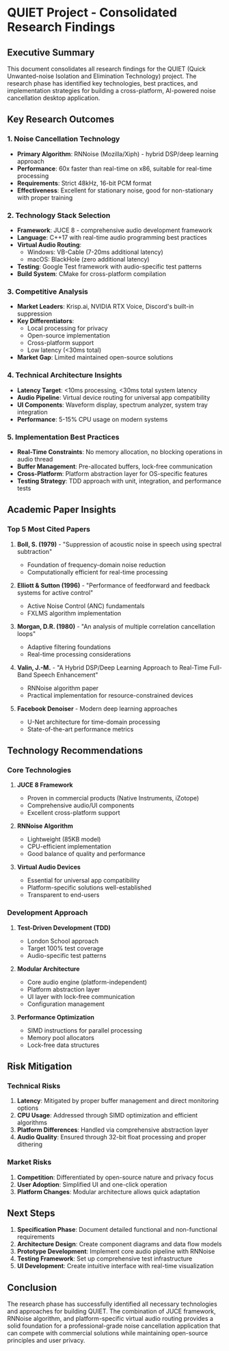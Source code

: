 # QUIET Project - Consolidated Research Findings

## Executive Summary

This document consolidates all research findings for the QUIET (Quick Unwanted-noise Isolation and Elimination Technology) project. The research phase has identified key technologies, best practices, and implementation strategies for building a cross-platform, AI-powered noise cancellation desktop application.

## Key Research Outcomes

### 1. Noise Cancellation Technology
- **Primary Algorithm**: RNNoise (Mozilla/Xiph) - hybrid DSP/deep learning approach
- **Performance**: 60x faster than real-time on x86, suitable for real-time processing
- **Requirements**: Strict 48kHz, 16-bit PCM format
- **Effectiveness**: Excellent for stationary noise, good for non-stationary with proper training

### 2. Technology Stack Selection
- **Framework**: JUCE 8 - comprehensive audio development framework
- **Language**: C++17 with real-time audio programming best practices
- **Virtual Audio Routing**:
  - Windows: VB-Cable (7-20ms additional latency)
  - macOS: BlackHole (zero additional latency)
- **Testing**: Google Test framework with audio-specific test patterns
- **Build System**: CMake for cross-platform compilation

### 3. Competitive Analysis
- **Market Leaders**: Krisp.ai, NVIDIA RTX Voice, Discord's built-in suppression
- **Key Differentiators**:
  - Local processing for privacy
  - Open-source implementation
  - Cross-platform support
  - Low latency (<30ms total)
- **Market Gap**: Limited maintained open-source solutions

### 4. Technical Architecture Insights
- **Latency Target**: <10ms processing, <30ms total system latency
- **Audio Pipeline**: Virtual device routing for universal app compatibility
- **UI Components**: Waveform display, spectrum analyzer, system tray integration
- **Performance**: 5-15% CPU usage on modern systems

### 5. Implementation Best Practices
- **Real-Time Constraints**: No memory allocation, no blocking operations in audio thread
- **Buffer Management**: Pre-allocated buffers, lock-free communication
- **Cross-Platform**: Platform abstraction layer for OS-specific features
- **Testing Strategy**: TDD approach with unit, integration, and performance tests

## Academic Paper Insights

### Top 5 Most Cited Papers
1. **Boll, S. (1979)** - "Suppression of acoustic noise in speech using spectral subtraction"
   - Foundation of frequency-domain noise reduction
   - Computationally efficient for real-time processing

2. **Elliott & Sutton (1996)** - "Performance of feedforward and feedback systems for active control"
   - Active Noise Control (ANC) fundamentals
   - FXLMS algorithm implementation

3. **Morgan, D.R. (1980)** - "An analysis of multiple correlation cancellation loops"
   - Adaptive filtering foundations
   - Real-time processing considerations

4. **Valin, J.-M.** - "A Hybrid DSP/Deep Learning Approach to Real-Time Full-Band Speech Enhancement"
   - RNNoise algorithm paper
   - Practical implementation for resource-constrained devices

5. **Facebook Denoiser** - Modern deep learning approaches
   - U-Net architecture for time-domain processing
   - State-of-the-art performance metrics

## Technology Recommendations

### Core Technologies
1. **JUCE 8 Framework**
   - Proven in commercial products (Native Instruments, iZotope)
   - Comprehensive audio/UI components
   - Excellent cross-platform support

2. **RNNoise Algorithm**
   - Lightweight (85KB model)
   - CPU-efficient implementation
   - Good balance of quality and performance

3. **Virtual Audio Devices**
   - Essential for universal app compatibility
   - Platform-specific solutions well-established
   - Transparent to end-users

### Development Approach
1. **Test-Driven Development (TDD)**
   - London School approach
   - Target 100% test coverage
   - Audio-specific test patterns

2. **Modular Architecture**
   - Core audio engine (platform-independent)
   - Platform abstraction layer
   - UI layer with lock-free communication
   - Configuration management

3. **Performance Optimization**
   - SIMD instructions for parallel processing
   - Memory pool allocators
   - Lock-free data structures

## Risk Mitigation

### Technical Risks
1. **Latency**: Mitigated by proper buffer management and direct monitoring options
2. **CPU Usage**: Addressed through SIMD optimization and efficient algorithms
3. **Platform Differences**: Handled via comprehensive abstraction layer
4. **Audio Quality**: Ensured through 32-bit float processing and proper dithering

### Market Risks
1. **Competition**: Differentiated by open-source nature and privacy focus
2. **User Adoption**: Simplified UI and one-click operation
3. **Platform Changes**: Modular architecture allows quick adaptation

## Next Steps

1. **Specification Phase**: Document detailed functional and non-functional requirements
2. **Architecture Design**: Create component diagrams and data flow models
3. **Prototype Development**: Implement core audio pipeline with RNNoise
4. **Testing Framework**: Set up comprehensive test infrastructure
5. **UI Development**: Create intuitive interface with real-time visualization

## Conclusion

The research phase has successfully identified all necessary technologies and approaches for building QUIET. The combination of JUCE framework, RNNoise algorithm, and platform-specific virtual audio routing provides a solid foundation for a professional-grade noise cancellation application that can compete with commercial solutions while maintaining open-source principles and user privacy.